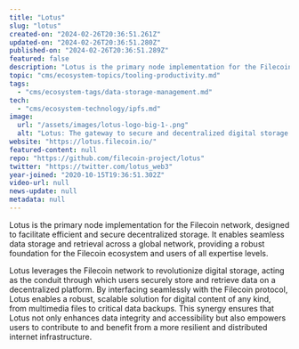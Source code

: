 ```yaml
---
title: "Lotus"
slug: "lotus"
created-on: "2024-02-26T20:36:51.261Z"
updated-on: "2024-02-26T20:36:51.280Z"
published-on: "2024-02-26T20:36:51.289Z"
featured: false
description: "Lotus is the primary node implementation for the Filecoin network, designed to facilitate efficient and secure decentralized storage."
topic: "cms/ecosystem-topics/tooling-productivity.md"
tags:
  - "cms/ecosystem-tags/data-storage-management.md"
tech:
  - "cms/ecosystem-technology/ipfs.md"
image:
  url: "/assets/images/lotus-logo-big-1-.png"
  alt: "Lotus: The gateway to secure and decentralized digital storage on the Filecoin network."
website: "https://lotus.filecoin.io/"
featured-content: null
repo: "https://github.com/filecoin-project/lotus"
twitter: "https://twitter.com/lotus_web3"
year-joined: "2020-10-15T19:36:51.302Z"
video-url: null
news-update: null
metadata: null
---
```


Lotus is the primary node implementation for the Filecoin network, designed to facilitate efficient and secure decentralized storage. It enables seamless data storage and retrieval across a global network, providing a robust foundation for the Filecoin ecosystem and users of all expertise levels.

Lotus leverages the Filecoin network to revolutionize digital storage, acting as the conduit through which users securely store and retrieve data on a decentralized platform. By interfacing seamlessly with the Filecoin protocol, Lotus enables a robust, scalable solution for digital content of any kind, from multimedia files to critical data backups. This synergy ensures that Lotus not only enhances data integrity and accessibility but also empowers users to contribute to and benefit from a more resilient and distributed internet infrastructure.
